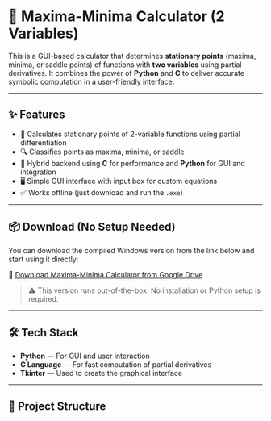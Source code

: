 # 🧮 Maxima-Minima Calculator (2 Variables)

This is a GUI-based calculator that determines **stationary points** (maxima, minima, or saddle points) of functions with **two variables** using partial derivatives. It combines the power of **Python** and **C** to deliver accurate symbolic computation in a user-friendly interface.

---

## ✨ Features

- 🧠 Calculates stationary points of 2-variable functions using partial differentiation  
- 🔍 Classifies points as maxima, minima, or saddle  
- 🔁 Hybrid backend using **C** for performance and **Python** for GUI and integration  
- 🖥️ Simple GUI interface with input box for custom equations  
- ✅ Works offline (just download and run the `.exe`)

---

## 📦 Download (No Setup Needed)

You can download the compiled Windows version from the link below and start using it directly:

📁 [Download Maxima-Minima Calculator from Google Drive](https://drive.google.com/drive/folders/1zD3Q_P6VRVzm12JBqSnpadeInZp3R3gE?usp=drive_link)

> ⚠️ This version runs out-of-the-box. No installation or Python setup is required.

---

## 🛠️ Tech Stack

- **Python** — For GUI and user interaction
- **C Language** — For fast computation of partial derivatives
- **Tkinter** — Used to create the graphical interface

---

## 📁 Project Structure

